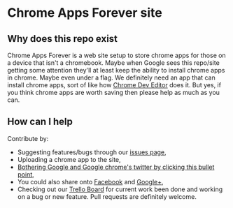 # Chrome Apps Forever site

## Why does this repo exist

Chrome Apps Forever is a web site setup to store chrome apps for those on a device that isn't a chromebook. Maybe when Google sees this repo/site getting some attention they'll at least keep the ability to install chrome apps in chrome. Maybe even under a flag. We definitely need an app that can install chrome apps, sort of like how [Chrome Dev Editor](https://github.com/GoogleChrome/chromedeveditor) does it. But yes, if you think chrome apps are worth saving then please help as much as you can.

## How can I help

Contribute by:

- Suggesting features/bugs through our [issues page](https://github.com/seven-squares-studios/chromeappsforever-site/issues),
- Uploading a chrome app to the site,
- [Bothering Google and Google chrome's twitter by clicking this bullet point](https://twitter.com/share?url=https://seven-squares-studios.github.io/chromeappsforever-site/&text=Chrome%20Apps%20Forever%20site%20is%20online%20@googlechrome%20@google&hashtags=,chromeappsforever,google,chrome,apps),
- You could also share onto [Facebook](https://www.facebook.com/sharer.php?u=https://seven-squares-studios.github.io/chromeappsforever-site/) and [Google+](https://plus.google.com/share?url=https://seven-squares-studios.github.io/chromeappsforever-site/),
- Checking out our [Trello Board](https://trello.com/b/x0HhMzKn) for current work been done and working on a bug or new feature. Pull requests are definitely welcome.